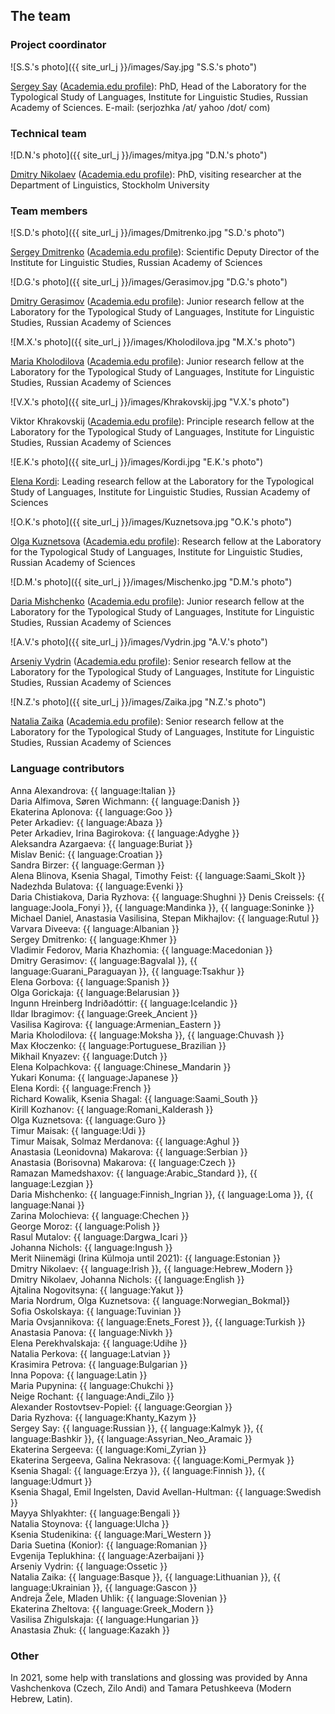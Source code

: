 ## The team

### Project coordinator

![S.S.'s photo]({{ site_url_j }}/images/Say.jpg "S.S.'s photo")

[Sergey Say](https://iling.spb.ru/people/say.html.ru) ([Academia.edu profile](https://iling-spb.academia.edu/SergeySay)): PhD, Head of the Laboratory for the Typological Study of Languages, Institute for Linguistic Studies, Russian Academy of Sciences.
E-mail: (serjozhka /at/ yahoo /dot/ com)

### Technical team
![D.N.'s photo]({{ site_url_j }}/images/mitya.jpg "D.N.'s photo")

[Dmitry Nikolaev](https://dnikolaev.com) ([Academia.edu profile](https://su-se.academia.edu/DmitryNikolaev)): PhD, visiting researcher at the Department of Linguistics, Stockholm University

### Team members

![S.D.'s photo]({{ site_url_j }}/images/Dmitrenko.jpg "S.D.'s photo")

[Sergey Dmitrenko](https://iling.spb.ru/people/dmitrenko.html.ru) ([Academia.edu profile](https://iling-spb.academia.edu/SergeyDmitrenko)): Scientific Deputy Director of the Institute for Linguistic Studies, Russian Academy of Sciences

![D.G.'s photo]({{ site_url_j }}/images/Gerasimov.jpg "D.G.'s photo")

[Dmitry Gerasimov](https://iling.spb.ru/people/gerasimov.html.ru) ([Academia.edu profile](https://iling-spb.academia.edu/DmitryGerasimov)): Junior research fellow at the Laboratory for the Typological Study of Languages, Institute for Linguistic Studies, Russian Academy of Sciences

![M.X.'s photo]({{ site_url_j }}/images/Kholodilova.jpg "M.X.'s photo")

[Maria Kholodilova](https://iling.spb.ru/people/kholodilova.html.ru) ([Academia.edu profile](https://iling-spb.academia.edu/MariaKholodilova)): Junior research fellow at the Laboratory for the Typological Study of Languages, Institute for Linguistic Studies, Russian Academy of Sciences

![V.X.'s photo]({{ site_url_j }}/images/Khrakovskij.jpg "V.X.'s photo")

Viktor Khrakovskij ([Academia.edu profile](https://independent.academia.edu/%D0%92%D0%B8%D0%BA%D1%82%D0%BE%D1%80%D0%A5%D1%80%D0%B0%D0%BA%D0%BE%D0%B2%D1%81%D0%BA%D0%B8%D0%B9)): Principle research fellow at the Laboratory for the Typological Study of Languages, Institute for Linguistic Studies, Russian Academy of Sciences

![E.K.'s photo]({{ site_url_j }}/images/Kordi.jpg "E.K.'s photo")

[Elena Kordi](https://iling.spb.ru/people/kordi.html.ru): Leading research fellow at the Laboratory for the Typological Study of Languages, Institute for Linguistic Studies, Russian Academy of Sciences

![O.K.'s photo]({{ site_url_j }}/images/Kuznetsova.jpg "O.K.'s photo")

[Olga Kuznetsova](https://iling.spb.ru/people/kuznetsova_o.html.ru) ([Academia.edu profile](https://iling-spb.academia.edu/OlgaKouznetsova)): Research fellow at the Laboratory for the Typological Study of Languages, Institute for Linguistic Studies, Russian Academy of Sciences

![D.M.'s photo]({{ site_url_j }}/images/Mischenko.jpg "D.M.'s photo")

[Daria Mishchenko](https://iling.spb.ru/people/mishchenko.html.ru) ([Academia.edu profile](https://iling-spb.academia.edu/DariaMishchenko)): Junior research fellow at the Laboratory for the Typological Study of Languages, Institute for Linguistic Studies, Russian Academy of Sciences

![A.V.'s photo]({{ site_url_j }}/images/Vydrin.jpg "A.V.'s photo")

[Arseniy Vydrin](https://iling.spb.ru/people/vydrin.html.ru) ([Academia.edu profile](https://iling-spb.academia.edu/ArseniyVydrin)): Senior research fellow at the Laboratory for the Typological Study of Languages, Institute for Linguistic Studies, Russian Academy of Sciences

![N.Z.'s photo]({{ site_url_j }}/images/Zaika.jpg "N.Z.'s photo")

[Natalia Zaika](https://iling.spb.ru/people/zaika.html.ru) ([Academia.edu profile](https://iling-spb.academia.edu/%D0%97%D0%B0%D0%B8%D0%BA%D0%B0%D0%9D%D0%B0%D1%82%D0%B0%D0%BB%D1%8C%D1%8F)): Senior research fellow at the Laboratory for the Typological Study of Languages, Institute for Linguistic Studies, Russian Academy of Sciences

### Language contributors

Anna Alexandrova: {{ language:Italian }}  
Daria Alfimova, Søren Wichmann: {{ language:Danish }}  
Ekaterina Aplonova: {{ language:Goo }}  
Peter Arkadiev: {{ language:Abaza }}  
Peter Arkadiev, Irina Bagirokova: {{ language:Adyghe }}  
Aleksandra Azargaeva: {{ language:Buriat }}  
Mislav Benić: {{ language:Croatian }}  
Sandra Birzer: {{ language:German }}  
Alena Blinova, Ksenia Shagal, Timothy Feist: {{ language:Saami_Skolt }}  
Nadezhda Bulatova: {{ language:Evenki }}  
Daria Chistiakova, Daria Ryzhova: {{ language:Shughni }}
Denis Creissels: {{ language:Joola_Fonyi }}, {{ language:Mandinka }}, {{ language:Soninke }}  
Michael Daniel, Anastasia Vasilisina, Stepan Mikhajlov: {{ language:Rutul }}  
Varvara Diveeva: {{ language:Albanian }}  
Sergey Dmitrenko: {{ language:Khmer }}  
Vladimir Fedorov, Maria Khazhomia: {{ language:Macedonian }}  
Dmitry Gerasimov: {{ language:Bagvalal }}, {{ language:Guarani_Paraguayan }}, {{ language:Tsakhur }}  
Elena Gorbova: {{ language:Spanish }}  
Olga Gorickaja: {{ language:Belarusian }}  
Ingunn Hreinberg Indriðadóttir: {{ language:Icelandic }}  
Ildar Ibragimov: {{ language:Greek_Ancient }}  
Vasilisa Kagirova: {{ language:Armenian_Eastern }}  
Maria Kholodilova: {{ language:Moksha }}, {{ language:Chuvash }}  
Max Kłoczenko: {{ language:Portuguese_Brazilian }}  
Mikhail Knyazev: {{ language:Dutch }}  
Elena Kolpachkova: {{ language:Chinese_Mandarin }}  
Yukari Konuma: {{ language:Japanese }}  
Elena Kordi: {{ language:French }}  
Richard Kowalik, Ksenia Shagal: {{ language:Saami_South }}  
Kirill Kozhanov: {{ language:Romani_Kalderash }}  
Olga Kuznetsova: {{ language:Guro }}  
Timur Maisak: {{ language:Udi }}  
Timur Maisak, Solmaz Merdanova: {{ language:Aghul }}  
Anastasia (Leonidovna) Makarova: {{ language:Serbian }}  
Anastasia (Borisovna) Makarova: {{ language:Czech }}  
Ramazan Mamedshaxov: {{ language:Arabic_Standard }}, {{ language:Lezgian }}  
Daria Mishchenko: {{ language:Finnish_Ingrian }}, {{ language:Loma }}, {{ language:Nanai }}  
Zarina Molochieva: {{ language:Chechen }}  
George Moroz: {{ language:Polish }}  
Rasul Mutalov: {{ language:Dargwa_Icari }}  
Johanna Nichols: {{ language:Ingush }}  
Merit Niinemägi (Irina Külmoja until 2021): {{ language:Estonian }}  
Dmitry Nikolaev: {{ language:Irish }}, {{ language:Hebrew_Modern }}  
Dmitry Nikolaev, Johanna Nichols: {{ language:English }}  
Ajtalina Nogovitsyna: {{ language:Yakut }}  
Maria Nordrum, Olga Kuznetsova: {{ language:Norwegian_Bokmal}}  
Sofia Oskolskaya: {{ language:Tuvinian }}  
Maria Ovsjannikova: {{ language:Enets_Forest }}, {{ language:Turkish }}  
Anastasia Panova: {{ language:Nivkh }}  
Elena Perekhvalskaja: {{ language:Udihe }}  
Natalia Perkova: {{ language:Latvian }}  
Krasimira Petrova: {{ language:Bulgarian }}  
Inna Popova: {{ language:Latin }}  
Maria Pupynina: {{ language:Chukchi }}  
Neige Rochant: {{ language:Andi_Zilo }}  
Alexander Rostovtsev-Popiel: {{ language:Georgian }}  
Daria Ryzhova: {{ language:Khanty_Kazym }}  
Sergey Say: {{ language:Russian }}, {{ language:Kalmyk }}, {{ language:Bashkir }}, {{ language:Assyrian_Neo_Aramaic }}  
Ekaterina Sergeeva: {{ language:Komi_Zyrian }}  
Ekaterina Sergeeva, Galina Nekrasova: {{ language:Komi_Permyak }}  
Ksenia Shagal: {{ language:Erzya }}, {{ language:Finnish }}, {{ language:Udmurt }}  
Ksenia Shagal, Emil Ingelsten, David Avellan-Hultman: {{ language:Swedish }}  
Mayya Shlyakhter: {{ language:Bengali }}  
Natalia Stoynova: {{ language:Ulcha }}  
Ksenia Studenikina: {{ language:Mari_Western }}  
Daria Suetina (Konior): {{ language:Romanian }}  
Evgenija Teplukhina: {{ language:Azerbaijani }}  
Arseniy Vydrin: {{ language:Ossetic }}  
Natalia Zaika: {{ language:Basque }}, {{ language:Lithuanian }}, {{ language:Ukrainian }}, {{ language:Gascon }}  
Andreja Žele, Mladen Uhlik: {{ language:Slovenian }}  
Ekaterina Zheltova: {{ language:Greek_Modern }}  
Vasilisa Zhigulskaja: {{ language:Hungarian }}  
Anastasia Zhuk: {{ language:Kazakh }}  

### Other

In 2021, some help with translations and glossing was provided by Anna Vashchenkova (Czech, Zilo Andi) and Tamara Petushkeeva (Modern Hebrew, Latin). 

